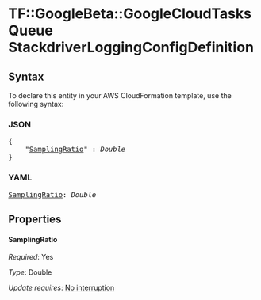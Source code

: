 # TF::GoogleBeta::GoogleCloudTasksQueue StackdriverLoggingConfigDefinition

## Syntax

To declare this entity in your AWS CloudFormation template, use the following syntax:

### JSON

<pre>
{
    "<a href="#samplingratio" title="SamplingRatio">SamplingRatio</a>" : <i>Double</i>
}
</pre>

### YAML

<pre>
<a href="#samplingratio" title="SamplingRatio">SamplingRatio</a>: <i>Double</i>
</pre>

## Properties

#### SamplingRatio

_Required_: Yes

_Type_: Double

_Update requires_: [No interruption](https://docs.aws.amazon.com/AWSCloudFormation/latest/UserGuide/using-cfn-updating-stacks-update-behaviors.html#update-no-interrupt)

